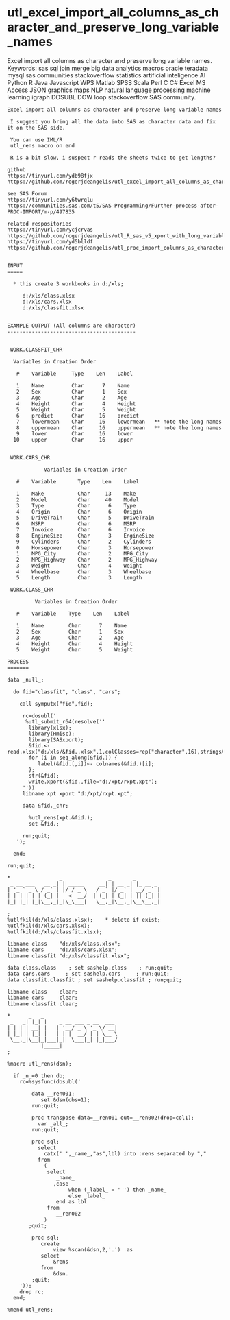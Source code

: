 # utl_excel_import_all_columns_as_character_and_preserve_long_variable_names
Excel import all columns as character and preserve long variable names. Keywords: sas sql join merge big data analytics macros oracle teradata mysql sas communities stackoverflow statistics artificial inteligence AI Python R Java Javascript WPS Matlab SPSS Scala Perl C C# Excel MS Access JSON graphics maps NLP natural language processing machine learning igraph DOSUBL DOW loop stackoverflow SAS community.

    Excel import all columns as character and preserve long variable names

     I suggest you bring all the data into SAS as character data and fix it on the SAS side.

     You can use IML/R
     utl_rens macro on end

     R is a bit slow, i suspect r reads the sheets twice to get lengths?

    github
    https://tinyurl.com/ydb98fjx
    https://github.com/rogerjdeangelis/utl_excel_import_all_columns_as_character_and_preserve_long_variable_names

    see SAS Forum
    https://tinyurl.com/y6twrqlu
    https://communities.sas.com/t5/SAS-Programming/Further-process-after-PROC-IMPORT/m-p/497835

    related respositories
    https://tinyurl.com/ycjcrvas
    https://github.com/rogerjdeangelis/utl_R_sas_v5_xport_with_long_variable_names
    https://tinyurl.com/yd5blldf
    https://github.com/rogerjdeangelis/utl_proc_import_columns_as_character_from_excel_linux_or_windows


    INPUT
    =====

      * this create 3 workbooks in d:/xls;

         d:/xls/class.xlsx
         d:/xls/cars.xlsx
         d:/xls/classfit.xlsx


    EXAMPLE OUTPUT (All columns are character)
    ------------------------------------------


     WORK.CLASSFIT_CHR

      Variables in Creation Order

       #    Variable     Type    Len    Label

       1    Name         Char      7    Name
       2    Sex          Char      1    Sex
       3    Age          Char      2    Age
       4    Height       Char      4    Height
       5    Weight       Char      5    Weight
       6    predict      Char     16    predict
       7    lowermean    Char     16    lowermean   ** note the long names
       8    uppermean    Char     16    uppermean   ** note the long names
       9    lower        Char     16    lower
      10    upper        Char     16    upper


     WORK.CARS_CHR

                Variables in Creation Order

       #    Variable       Type    Len    Label

       1    Make           Char     13    Make
       2    Model          Char     40    Model
       3    Type           Char      6    Type
       4    Origin         Char      6    Origin
       5    DriveTrain     Char      5    DriveTrain
       6    MSRP           Char      6    MSRP
       7    Invoice        Char      6    Invoice
       8    EngineSize     Char      3    EngineSize
       9    Cylinders      Char      2    Cylinders
       0    Horsepower     Char      3    Horsepower
       1    MPG_City       Char      2    MPG_City
       2    MPG_Highway    Char      2    MPG_Highway
       3    Weight         Char      4    Weight
       4    Wheelbase      Char      3    Wheelbase
       5    Length         Char      3    Length

     WORK.CLASS_CHR

             Variables in Creation Order

       #    Variable    Type    Len    Label

       1    Name        Char      7    Name
       2    Sex         Char      1    Sex
       3    Age         Char      2    Age
       4    Height      Char      4    Height
       5    Weight      Char      5    Weight

    PROCESS
    =======

    data _null_;

      do fid="classfit", "class", "cars";

        call symputx("fid",fid);

         rc=dosubl('
          %utl_submit_r64(resolve(''
           library(xlsx);
           library(Hmisc);
           library(SASxport);
           &fid.<-read.xlsx("d:/xls/&fid..xlsx",1,colClasses=rep("character",16),stringsAsFactors=FALSE);
           for (i in seq_along(&fid.)) {
              label(&fid.[,i])<- colnames(&fid.)[i];
           };
           str(&fid);
           write.xport(&fid.,file="d:/xpt/rxpt.xpt");
         ''))
         libname xpt xport "d:/xpt/rxpt.xpt";

         data &fid._chr;

           %utl_rens(xpt.&fid.);
           set &fid.;

         run;quit;
       ');

      end;

    run;quit;

    *                _               _       _
     _ __ ___   __ _| | _____     __| | __ _| |_ __ _
    | '_ ` _ \ / _` | |/ / _ \   / _` |/ _` | __/ _` |
    | | | | | | (_| |   <  __/  | (_| | (_| | || (_| |
    |_| |_| |_|\__,_|_|\_\___|   \__,_|\__,_|\__\__,_|

    ;
    %utlfkil(d:/xls/class.xlsx);    * delete if exist;
    %utlfkil(d:/xls/cars.xlsx);
    %utlfkil(d:/xls/classfit.xlsx);

    libname class    "d:/xls/class.xlsx";
    libname cars     "d:/xls/cars.xlsx";
    libname classfit "d:/xls/classfit.xlsx";

    data class.class    ; set sashelp.class    ; run;quit;
    data cars.cars     ; set sashelp.cars     ; run;quit;
    data classfit.classfit ; set sashelp.classfit ; run;quit;

    libname class    clear;
    libname cars     clear;
    libname classfit clear;

    *      _   _
     _   _| |_| |    _ __ ___ _ __  ___
    | | | | __| |   | '__/ _ \ '_ \/ __|
    | |_| | |_| |   | | |  __/ | | \__ \
     \__,_|\__|_|___|_|  \___|_| |_|___/
               |_____|
    ;

    %macro utl_rens(dsn);

      if _n_=0 then do;
        rc=%sysfunc(dosubl('

            data __ren001;
               set &dsn(obs=1);
            run;quit;

            proc transpose data=__ren001 out=__ren002(drop=col1);
              var _all_;
            run;quit;

            proc sql;
              select
                catx(' ',_name_,"as",lbl) into :rens separated by ","
              from
                (
                 select
                    _name_
                   ,case
                        when (_label_ = ' ') then _name_
                        else _label_
                    end as lbl
                 from
                    __ren002
                )
           ;quit;

            proc sql;
               create
                   view %scan(&dsn,2,'.')  as
               select
                   &rens
               from
                   &dsn.
            ;quit;
        '));
        drop rc;
      end;

    %mend utl_rens;


